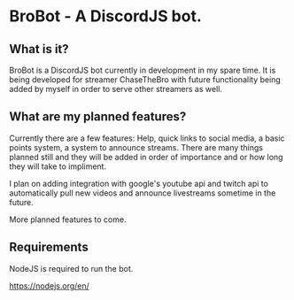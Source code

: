 # BroBot - A DiscordJS bot.

## What is it?
BroBot is a DiscordJS bot currently in development in my spare time.
It is being developed for streamer ChaseTheBro with future functionality being added by myself in order to serve other streamers as well.

## What are my planned features?
Currently there are a few features: Help, quick links to social media, a basic points system, a system to announce streams.
There are many things planned still and they will be added in order of importance and or how long they will take to impliment.

I plan on adding integration with google's youtube api and twitch api to automatically pull new videos and announce livestreams sometime in the future.

More planned features to come.

## Requirements

NodeJS is required to run the bot.

https://nodejs.org/en/
